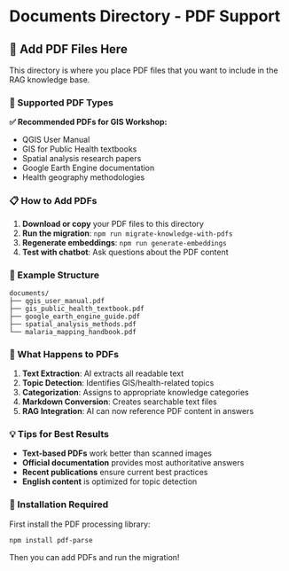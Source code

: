 # Documents Directory - PDF Support

## 📄 Add PDF Files Here

This directory is where you place PDF files that you want to include in the RAG knowledge base.

### 🎯 Supported PDF Types

**✅ Recommended PDFs for GIS Workshop:**
- QGIS User Manual
- GIS for Public Health textbooks
- Spatial analysis research papers
- Google Earth Engine documentation
- Health geography methodologies

### 📋 How to Add PDFs

1. **Download or copy** your PDF files to this directory
2. **Run the migration**: `npm run migrate-knowledge-with-pdfs`
3. **Regenerate embeddings**: `npm run generate-embeddings`
4. **Test with chatbot**: Ask questions about the PDF content

### 📁 Example Structure

```
documents/
├── qgis_user_manual.pdf
├── gis_public_health_textbook.pdf
├── google_earth_engine_guide.pdf
├── spatial_analysis_methods.pdf
└── malaria_mapping_handbook.pdf
```

### 🤖 What Happens to PDFs

1. **Text Extraction**: AI extracts all readable text
2. **Topic Detection**: Identifies GIS/health-related topics
3. **Categorization**: Assigns to appropriate knowledge categories
4. **Markdown Conversion**: Creates searchable text files
5. **RAG Integration**: AI can now reference PDF content in answers

### 💡 Tips for Best Results

- **Text-based PDFs** work better than scanned images
- **Official documentation** provides most authoritative answers
- **Recent publications** ensure current best practices
- **English content** is optimized for topic detection

### 🚀 Installation Required

First install the PDF processing library:
```bash
npm install pdf-parse
```

Then you can add PDFs and run the migration! 